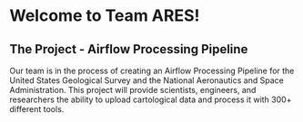 # Welcome to Team ARES!

## The Project - Airflow Processing Pipeline
Our team is in the process of creating an Airflow Processing Pipeline for the United States Geological Survey and the National Aeronautics and Space Administration. This project will provide scientists, engineers, and researchers the ability to upload cartological data and process it with 300+ different tools.
